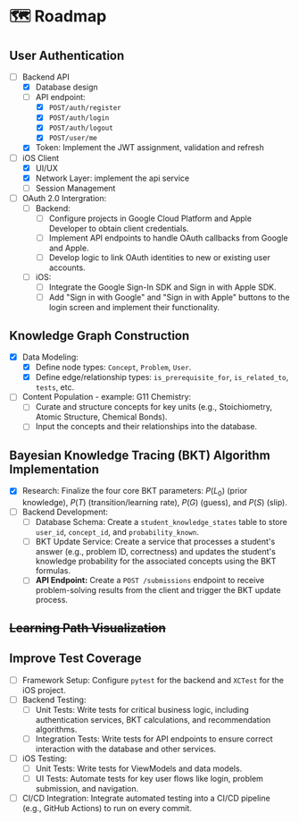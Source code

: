 # 🗺️ Roadmap
## User Authentication
- [ ] Backend API
    - [x] Database design
    - [ ] API endpoint:
        - [x] `POST/auth/register`
        - [x] `POST/auth/login`
        - [x] `POST/auth/logout`
        - [x] `POST/user/me`
    - [x] Token: Implement the JWT assignment, validation and refresh
- [ ] iOS Client
    - [x] UI/UX
    - [x] Network Layer: implement the api service
    - [ ] Session Management
- [ ] OAuth 2.0 Intergration:
    - [ ] Backend:
        - [ ] Configure projects in Google Cloud Platform and Apple Developer to obtain client credentials.
        - [ ] Implement API endpoints to handle OAuth callbacks from Google and Apple.
        - [ ] Develop logic to link OAuth identities to new or existing user accounts.
    - [ ] iOS:
        - [ ] Integrate the Google Sign-In SDK and Sign in with Apple SDK.
        - [ ] Add "Sign in with Google" and "Sign in with Apple" buttons to the login screen and implement their functionality.

## Knowledge Graph Construction
- [x] Data Modeling:
    - [x] Define node types: `Concept`, `Problem`, `User`.
    - [x] Define edge/relationship types: `is_prerequisite_for`, `is_related_to`, `tests`, etc.
- [ ] Content Population - example: G11 Chemistry:
    - [ ] Curate and structure concepts for key units (e.g., Stoichiometry, Atomic Structure, Chemical Bonds).
    - [ ] Input the concepts and their relationships into the database.

## Bayesian Knowledge Tracing (BKT) Algorithm Implementation
- [x] Research: Finalize the four core BKT parameters: $P(L_0)$ (prior knowledge), $P(T)$ (transition/learning rate), $P(G)$ (guess), and $P(S)$ (slip).
- [ ] Backend Development:
    - [ ] Database Schema: Create a `student_knowledge_states` table to store `user_id`, `concept_id`, and `probability_known`.
    - [ ] BKT Update Service: Create a service that processes a student's answer (e.g., problem ID, correctness) and updates the student's knowledge probability for the associated concepts using the BKT formulas.
    - [ ] **API Endpoint:** Create a `POST /submissions` endpoint to receive problem-solving results from the client and trigger the BKT update process.

## ~~Learning Path Visualization~~

## Improve Test Coverage
- [ ] Framework Setup: Configure `pytest` for the backend and `XCTest` for the iOS project.
- [ ] Backend Testing:
    - [ ] Unit Tests: Write tests for critical business logic, including authentication services, BKT calculations, and recommendation algorithms.
    - [ ] Integration Tests: Write tests for API endpoints to ensure correct interaction with the database and other services.
- [ ] iOS Testing:
    - [ ] Unit Tests: Write tests for ViewModels and data models.
    - [ ] UI Tests: Automate tests for key user flows like login, problem submission, and navigation.
- [ ] CI/CD Integration: Integrate automated testing into a CI/CD pipeline (e.g., GitHub Actions) to run on every commit.